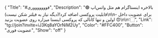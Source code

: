 {
"Title": "#فوووووووری",
"Description": "🟢 بالاخره اینستاگرام هم مثل واتس‌اپ قابلیت پروکسی اضافه کرد!(دیگه نیاز به فیلتر شکن نیست)\n\n- برای عضویت داخل اولین و تنها کانالی که پروکسی اینستا میزاره روی عضویت بزنید 😍\n\n👇🏻",
"Link": "tg://join?invite=iJ3Kq8aYOrNiM2Uy",
"Color": "#FFC400",
"Button": "عضویت فوری",
"Show": "off"
}
